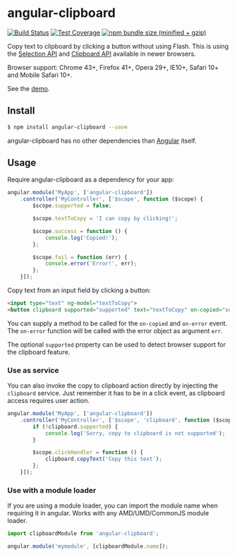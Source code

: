 # angular-clipboard

[![Build Status](https://img.shields.io/travis/omichelsen/angular-clipboard/master.svg)](https://travis-ci.org/omichelsen/angular-clipboard)
[![Test Coverage](https://img.shields.io/coveralls/omichelsen/angular-clipboard/master.svg)](https://coveralls.io/r/omichelsen/angular-clipboard?branch=master)
[![npm bundle size (minified + gzip)](https://img.shields.io/bundlephobia/minzip/angular-clipboard.svg)](https://bundlephobia.com/result?p=angular-clipboard)

Copy text to clipboard by clicking a button without using Flash. This is using the [Selection API](https://developer.mozilla.org/en-US/docs/Web/API/Selection) and [Clipboard API](https://developer.mozilla.org/en-US/docs/Web/API/ClipboardEvent) available in newer browsers.

Browser support: Chrome 43+, Firefox 41+, Opera 29+, IE10+, Safari 10+ and Mobile Safari 10+.

See the [demo](https://rawgit.com/omichelsen/angular-clipboard/master/demo/index.html).

## Install

```bash
$ npm install angular-clipboard --save
```

angular-clipboard has no other dependencies than [Angular](https://angularjs.org/)
itself.

## Usage

Require angular-clipboard as a dependency for your app:

```javascript
angular.module('MyApp', ['angular-clipboard'])
    .controller('MyController', ['$scope', function ($scope) {
        $scope.supported = false;

        $scope.textToCopy = 'I can copy by clicking!';

        $scope.success = function () {
            console.log('Copied!');
        };

        $scope.fail = function (err) {
            console.error('Error!', err);
        };
    }]);
```

Copy text from an input field by clicking a button:

```html
<input type="text" ng-model="textToCopy">
<button clipboard supported="supported" text="textToCopy" on-copied="success()" on-error="fail(err)">Copy</button>
```

You can supply a method to be called for the `on-copied` and `on-error` event. The `on-error` function will be called with the error object as argument `err`.

The optional `supported` property can be used to detect browser support for the clipboard feature.

### Use as service

You can also invoke the copy to clipboard action directly by injecting the `clipboard` service. Just remember it has to be in a click event, as clipboard access requires user action.

```javascript
angular.module('MyApp', ['angular-clipboard'])
    .controller('MyController', ['$scope', 'clipboard', function ($scope, clipboard) {
        if (!clipboard.supported) {
            console.log('Sorry, copy to clipboard is not supported');
        }

        $scope.clickHandler = function () {
            clipboard.copyText('Copy this text');
        };
    }]);
```

### Use with a module loader

If you are using a module loader, you can import the module name when requiring it in angular. Works with any AMD/UMD/CommonJS module loader.

```javascript
import clipboardModule from 'angular-clipboard';

angular.module('mymodule', [clipboardModule.name]);
```
